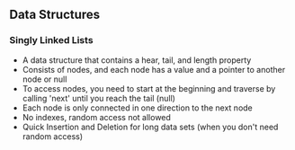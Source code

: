 ## Data Structures

### Singly Linked Lists
  * A data structure that contains a hear, tail, and length property
  * Consists of nodes, and each node has a value and a pointer to another
    node or null
  * To access nodes, you need to start at the beginning and traverse by calling 'next'
    until you reach the tail (null)
  * Each node is only connected in one direction to the next node
  * No indexes, random access not allowed
  * Quick Insertion and Deletion for long data sets (when you don't need random access)